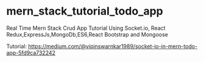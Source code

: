 # mern_stack_tutorial_todo_app
Real Time Mern Stack Crud App Tutorial Using Socket.io, React Redux,ExpressJs,MongoDb,ES6,React Bootstrap and Mongoose

Tutorial: https://medium.com/@vipinswarnkar1989/socket-io-in-mern-todo-app-5fd9ca732242
